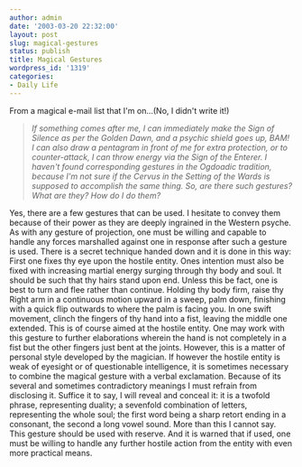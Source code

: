 ```yaml
---
author: admin
date: '2003-03-20 22:32:00'
layout: post
slug: magical-gestures
status: publish
title: Magical Gestures
wordpress_id: '1319'
categories:
- Daily Life
---
```


From a magical e-mail list that I'm on...(No, I didn't write it!)

> *If something comes after me, I can immediately make the Sign of
> Silence as per the Golden Dawn, and a psychic shield goes up, BAM! I
> can also draw a pentagram in front of me for extra protection, or to
> counter-attack, I can throw energy via the Sign of the Enterer. I
> haven't found corresponding gestures in the Ogdoadic tradition,
> because I'm not sure if the Cervus in the Setting of the Wards is
> supposed to accomplish the same thing. So, are there such gestures?
> What are they? How do I do them?*

Yes, there are a few gestures that can be used. I hesitate to convey
them because of their power as they are deeply ingrained in the Western
psyche. As with any gesture of projection, one must be willing and
capable to handle any forces marshalled against one in response after
such a gesture is used. There is a secret technique handed down and it
is done in this way: First one fixes thy eye upon the hostile entity.
Ones intention must also be fixed with increasing martial energy surging
through thy body and soul. It should be such that thy hairs stand upon
end. Unless this be fact, one is best to turn and flee rather than
continue. Holding thy body firm, raise thy Right arm in a continuous
motion upward in a sweep, palm down, finishing with a quick flip
outwards to where the palm is facing you. In one swift movement, clinch
the fingers of thy hand into a fist, leaving the middle one extended.
This is of course aimed at the hostile entity. One may work with this
gesture to further elaborations wherein the hand is not completely in a
fist but the other fingers just bent at the joints. However, this is a
matter of personal style developed by the magician. If however the
hostile entity is weak of eyesight or of questionable intelligence, it
is sometimes necessary to combine the magical gesture with a verbal
exclamation. Because of its several and sometimes contradictory meanings
I must refrain from disclosing it. Suffice it to say, I will reveal and
conceal it: it is a twofold phrase, representing duality; a sevenfold
combination of letters, representing the whole soul; the first word
being a sharp retort ending in a consonant, the second a long vowel
sound. More than this I cannot say. This gesture should be used with
reserve. And it is warned that if used, one must be willing to handle
any further hostile action from the entity with even more practical
means.
